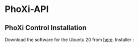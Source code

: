 # PhoXi-API

## PhoXi Control Installation
  Download the software for the Ubuntu 20 from [here](https://www.photoneo.com/de/downloads/phoxi-control). Installer : 
